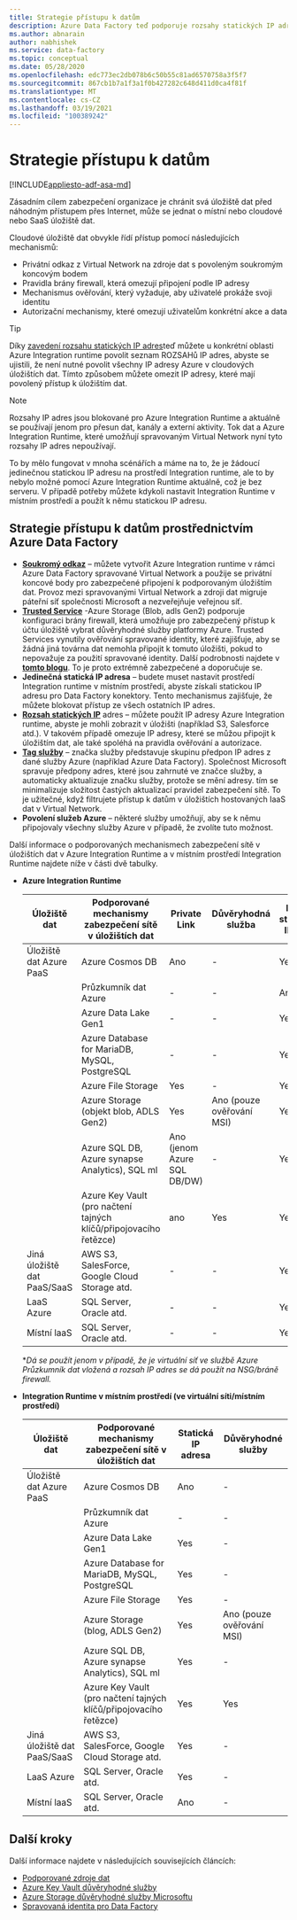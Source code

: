 ```yaml
---
title: Strategie přístupu k datům
description: Azure Data Factory teď podporuje rozsahy statických IP adres.
ms.author: abnarain
author: nabhishek
ms.service: data-factory
ms.topic: conceptual
ms.date: 05/28/2020
ms.openlocfilehash: edc773ec2db078b6c50b55c81ad6570758a3f5f7
ms.sourcegitcommit: 867cb1b7a1f3a1f0b427282c648d411d0ca4f81f
ms.translationtype: MT
ms.contentlocale: cs-CZ
ms.lasthandoff: 03/19/2021
ms.locfileid: "100389242"
---
```

# <a name="data-access-strategies"></a>Strategie přístupu k datům

[!INCLUDE[appliesto-adf-asa-md](includes/appliesto-adf-asa-md.md)]

Zásadním cílem zabezpečení organizace je chránit svá úložiště dat před náhodným přístupem přes Internet, může se jednat o místní nebo cloudové nebo SaaS úložiště dat. 

Cloudové úložiště dat obvykle řídí přístup pomocí následujících mechanismů:
* Privátní odkaz z Virtual Network na zdroje dat s povoleným soukromým koncovým bodem
* Pravidla brány firewall, která omezují připojení podle IP adresy
* Mechanismus ověřování, který vyžaduje, aby uživatelé prokáže svoji identitu
* Autorizační mechanismy, které omezují uživatelům konkrétní akce a data

> [!TIP]
> Díky [zavedení rozsahu statických IP adres](./azure-integration-runtime-ip-addresses.md)teď můžete u konkrétní oblasti Azure Integration runtime povolit seznam ROZSAHů IP adres, abyste se ujistili, že není nutné povolit všechny IP adresy Azure v cloudových úložištích dat. Tímto způsobem můžete omezit IP adresy, které mají povolený přístup k úložištím dat.

> [!NOTE] 
> Rozsahy IP adres jsou blokované pro Azure Integration Runtime a aktuálně se používají jenom pro přesun dat, kanály a externí aktivity. Tok dat a Azure Integration Runtime, které umožňují spravovaným Virtual Network nyní tyto rozsahy IP adres nepoužívají. 

To by mělo fungovat v mnoha scénářích a máme na to, že je žádoucí jedinečnou statickou IP adresu na prostředí Integration runtime, ale to by nebylo možné pomocí Azure Integration Runtime aktuálně, což je bez serveru. V případě potřeby můžete kdykoli nastavit Integration Runtime v místním prostředí a použít k němu statickou IP adresu. 

## <a name="data-access-strategies-through-azure-data-factory"></a>Strategie přístupu k datům prostřednictvím Azure Data Factory

* **[Soukromý odkaz](../private-link/private-link-overview.md)** – můžete vytvořit Azure Integration runtime v rámci Azure Data Factory spravované Virtual Network a použije se privátní koncové body pro zabezpečené připojení k podporovaným úložištím dat. Provoz mezi spravovanými Virtual Network a zdroji dat migruje páteřní síť společnosti Microsoft a nezveřejňuje veřejnou síť.
* **[Trusted Service](../storage/common/storage-network-security.md#exceptions)** -Azure Storage (Blob, adls Gen2) podporuje konfiguraci brány firewall, která umožňuje pro zabezpečený přístup k účtu úložiště vybrat důvěryhodné služby platformy Azure. Trusted Services vynutily ověřování spravované identity, které zajišťuje, aby se žádná jiná továrna dat nemohla připojit k tomuto úložišti, pokud to nepovažuje za použití spravované identity. Další podrobnosti najdete v **[tomto blogu](https://techcommunity.microsoft.com/t5/azure-data-factory/data-factory-is-now-a-trusted-service-in-azure-storage-and-azure/ba-p/964993)**. To je proto extrémně zabezpečené a doporučuje se. 
* **Jedinečná statická IP adresa** – budete muset nastavit prostředí Integration runtime v místním prostředí, abyste získali statickou IP adresu pro Data Factory konektory. Tento mechanismus zajišťuje, že můžete blokovat přístup ze všech ostatních IP adres. 
* **[Rozsah statických IP](./azure-integration-runtime-ip-addresses.md)** adres – můžete použít IP adresy Azure Integration runtime, abyste je mohli zobrazit v úložišti (například S3, Salesforce atd.). V takovém případě omezuje IP adresy, které se můžou připojit k úložištím dat, ale také spoléhá na pravidla ověřování a autorizace.
* **[Tag služby](../virtual-network/service-tags-overview.md)** – značka služby představuje skupinu předpon IP adres z dané služby Azure (například Azure Data Factory). Společnost Microsoft spravuje předpony adres, které jsou zahrnuté ve značce služby, a automaticky aktualizuje značku služby, protože se mění adresy. tím se minimalizuje složitost častých aktualizací pravidel zabezpečení sítě. To je užitečné, když filtrujete přístup k datům v úložištích hostovaných IaaS dat v Virtual Network.
* **Povolení služeb Azure** – některé služby umožňují, aby se k němu připojovaly všechny služby Azure v případě, že zvolíte tuto možnost. 

Další informace o podporovaných mechanismech zabezpečení sítě v úložištích dat v Azure Integration Runtime a v místním prostředí Integration Runtime najdete níže v části dvě tabulky.  
* **Azure Integration Runtime**

    | Úložiště dat                  | Podporované mechanismy zabezpečení sítě v úložištích dat | Private Link     | Důvěryhodná služba     | Rozsah statických IP adres | Značky služeb | Povolení služeb Azure |
    |------------------------------|-------------------------------------------------------------|---------------------|-----------------|--------------|----------------------|-----------------|
    | Úložiště dat Azure PaaS       | Azure Cosmos DB                                     | Ano              | -                   | Yes             | -            | Yes                  |
    |                              | Průzkumník dat Azure                                 | -                | -                   | Ano*            | Ano*         | -                    |
    |                              | Azure Data Lake Gen1                                | -                | -                   | Yes             | -            | Yes                  |
    |                              | Azure Database for MariaDB, MySQL, PostgreSQL       | -                | -                   | Yes             | -            | Yes                  |
    |                              | Azure File Storage                                  | Yes              | -                   | Yes             | -            | .                    |
    |                              | Azure Storage (objekt blob, ADLS Gen2)                     | Yes              | Ano (pouze ověřování MSI) | Yes             | -            | .                    |
    |                              | Azure SQL DB, Azure synapse Analytics), SQL ml  | Ano (jenom Azure SQL DB/DW)        | -                   | Yes             | -            | Yes                  |
    |                              | Azure Key Vault (pro načtení tajných klíčů/připojovacího řetězce) | ano      | Yes                 | Yes             | -            | -                    |
    | Jiná úložiště dat PaaS/SaaS | AWS S3, SalesForce, Google Cloud Storage atd.    | -                | -                   | Yes             | -            | -                    |
    | LaaS Azure                   | SQL Server, Oracle atd.                          | -                | -                   | Yes             | Yes          | -                    |
    | Místní laaS              | SQL Server, Oracle atd.                          | -                | -                   | Yes             | -            | -                    |
    
    **Dá se použít jenom v případě, že je virtuální síť ve službě Azure Průzkumník dat vložená a rozsah IP adres se dá použít na NSG/bráně firewall.* 

* **Integration Runtime v místním prostředí (ve virtuální síti/místním prostředí)**
    
    | Úložiště dat                  | Podporované mechanismy zabezpečení sítě v úložištích dat         | Statická IP adresa | Důvěryhodné služby  |
    |--------------------------------|---------------------------------------------------------------|-----------|---------------------|
    | Úložiště dat Azure PaaS       | Azure Cosmos DB                                               | Ano       | -                   |
    |                                | Průzkumník dat Azure                                           | -         | -                   |
    |                                | Azure Data Lake Gen1                                          | Yes       | -                   |
    |                                | Azure Database for MariaDB, MySQL, PostgreSQL               | Yes       | -                   |
    |                                | Azure File Storage                                            | Yes       | -                   |
    |                                | Azure Storage (blog, ADLS Gen2)                             | Yes       | Ano (pouze ověřování MSI) |
    |                                | Azure SQL DB, Azure synapse Analytics), SQL ml          | Yes       | -                   |
    |                                | Azure Key Vault (pro načtení tajných klíčů/připojovacího řetězce) | Yes       | Yes                 |
    | Jiná úložiště dat PaaS/SaaS | AWS S3, SalesForce, Google Cloud Storage atd.              | Yes       | -                   |
    | LaaS Azure                     | SQL Server, Oracle atd.                                  | Yes       | -                   |
    | Místní laaS              | SQL Server, Oracle atd.                                  | Ano       | -                   |    

## <a name="next-steps"></a>Další kroky

Další informace najdete v následujících souvisejících článcích:
* [Podporované zdroje dat](./copy-activity-overview.md#supported-data-stores-and-formats)
* [Azure Key Vault důvěryhodné služby](../key-vault/general/overview-vnet-service-endpoints.md#trusted-services)
* [Azure Storage důvěryhodné služby Microsoftu](../storage/common/storage-network-security.md#trusted-microsoft-services)
* [Spravovaná identita pro Data Factory](./data-factory-service-identity.md)